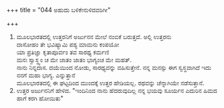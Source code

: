+++
title = "044 ಅಹುದು ಬಳಿಕೇನುಳಿದವರಿಗೀ"

+++
1. ಮೂಲಭಾರತದಲ್ಲಿ ಉತ್ತರನಿಗೆ ಅರ್ಜುನನ ಮೇಲೆ ನಂಬಿಕೆ ಬರುತ್ತದೆ. ಅಲ್ಲಿ ಉತ್ತರನು   
ದಾಸೋಹಂ ತೇ ಭವಿಷ್ಯಾಮಿ ಪಶ್ಯ ಮಾಮನು ಕಂಪಯೋ  
ಯಾ ಪ್ರತಿಜ್ಞಾ ಕೃತಾಪೂರ್ವಂ ತವ ಸಾರಥ್ಯ ಕರ್ಮಣಿ  
ಮನಃ ಸ್ವಾಸ್ಥ್ಯಂ ಚ ಮೇ ಜಾತಂ ಜಾತಂ ಭಾಗ್ಯಂಚ ಮೇ ಮಹತ್.  
ನಾನು ನಿನ್ನದಾಸ. ದಯೆಯಿಂದ ನೋಡು, ಸಾರಥ್ಯವನ್ನು ವಹಿಸುತ್ತೇನೆ. ನನ್ನ ಮನಸ್ಸು ಈಗ ಸ್ವಸ್ಥವಾಗಿದೆ ಇದು ನನಗೆ ಮಹಾ ಭಾಗ್ಯ. ಎನ್ನುತ್ತಾನೆ  
ಮೂಲಭಾರತದಲ್ಲಿ ಈ ಘಟ್ಟದಿಂದ ಮುಂದಕ್ಕೆ ಉತ್ತರ ಹೇಡಿಯಲ್ಲ. ರಥವನ್ನು ಚೆನ್ನಾಗಿಯೇ ನಡೆಸುತ್ತಾನೆ.  
2. ಉತ್ತರ ಅರ್ಜುನನಿಗೆ ಹೇಳಿದ. "ಇಂದಿನಿಂದ ನಾನು ಹೆದರುವುದಿಲ್ಲ ನನ್ನ ಭಯವು ಸೂರ್ಯನ ಎದುರಿನ ಹಿಮದ ಹಾಗೆ ಕರಗಿ ಹೋಯಿತು"